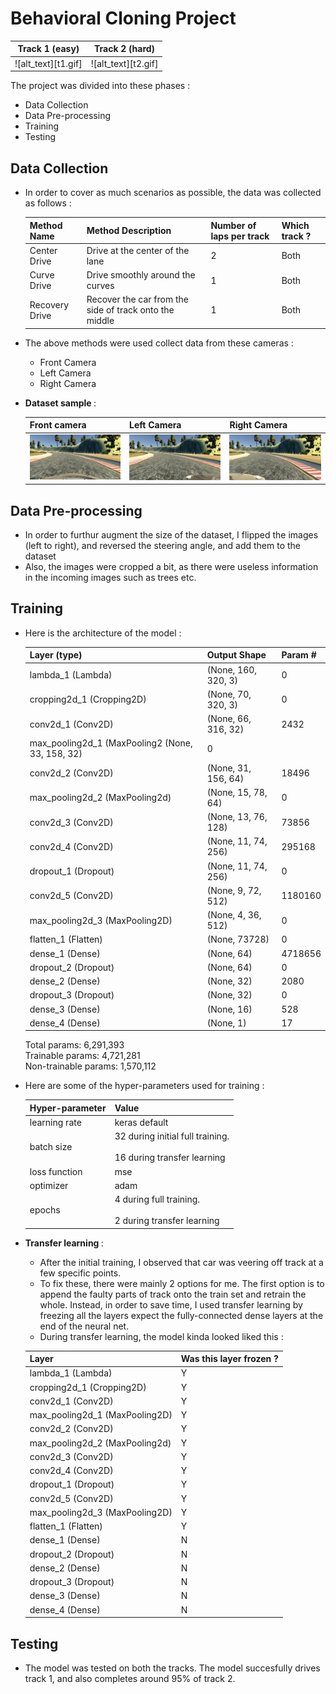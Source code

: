 # Behavioral Cloning Project

Track 1 (easy) | Track 2 (hard)
--------------- | -------------
![alt_text][t1.gif] | ![alt_text][t2.gif]

The project was divided into these phases :  
* Data Collection
* Data Pre-processing
* Training
* Testing

Data Collection
---
* In order to cover as much scenarios as possible, the data was collected as follows :

    Method Name | Method Description  | Number of laps per track | Which track ?
    ------------- |------------- | -------------| ------------- | 
    Center Drive |Drive at the center of the lane  | 2 |  Both |
    Curve Drive |Drive smoothly around the curves  | 1| Both |
    Recovery Drive |Recover the car from the side of track onto the middle  | 1 | Both |
    
* The above methods were used collect data from these cameras : 
    * Front Camera
    * Left Camera
    * Right Camera
    
    
 * <b>Dataset sample </b>: 
     
    Front camera  | Left Camera  | Right Camera    
    -------------- | ------------ |------------ 
    ![alt text][f_sample]  | ![alt text][l_sample] |  ![alt text][r_sample]  
     
 Data Pre-processing 
 ---
 * In order to furthur augment the size of the dataset, I flipped the images (left to right), and reversed the steering angle, and add them to the dataset
 * Also, the images were cropped a bit, as there were useless information in the incoming images such as trees etc.
 
 Training
 ---
 * Here is the architecture of the model :
 
    Layer (type)      | Output Shape | Param #   
    ------------------|-------------------------|--------------------|
    lambda_1 (Lambda)        |    (None, 160, 320, 3)       | 0         
    cropping2d_1 (Cropping2D)   | (None, 70, 320, 3)        | 0        
    conv2d_1 (Conv2D)           | (None, 66, 316, 32)      | 2432      
    max_pooling2d_1 (MaxPooling2 (None, 33, 158, 32)      | 0         
    conv2d_2 (Conv2D)        |    (None, 31, 156, 64)     |  18496     
    max_pooling2d_2 (MaxPooling2d) | (None, 15, 78, 64)      |  0         
    conv2d_3 (Conv2D)        |    (None, 13, 76, 128)     |  73856     
    conv2d_4 (Conv2D)        |    (None, 11, 74, 256)     |  295168    
    dropout_1 (Dropout)       |   (None, 11, 74, 256)     |  0         
    conv2d_5 (Conv2D)        |     (None, 9, 72, 512)     |   1180160   
    max_pooling2d_3 (MaxPooling2D) | (None, 4, 36, 512)     |   0         
    flatten_1 (Flatten)      |    (None, 73728)           |  0         
    dense_1 (Dense)         |     (None, 64)              |  4718656   
    dropout_2 (Dropout)    |      (None, 64)              |  0         
    dense_2 (Dense)       |       (None, 32)              |  2080      
    dropout_3 (Dropout)  |         (None, 32)              |  0         
    dense_3 (Dense)    |          (None, 16)              |  528       
    dense_4 (Dense)   |           (None, 1)               |  17        

    Total params: 6,291,393  
    Trainable params: 4,721,281  
    Non-trainable params: 1,570,112  
 
 * Here are some of the hyper-parameters used for training :  
   
    Hyper-parameter | Value
    ----------------|--------
    learning rate | keras default
    batch size | 32 during initial full training. <br><br> 16 during transfer learning
    loss function | mse
    optimizer | adam
    epochs | 4 during full training. <br><br> 2 during transfer learning 
    
 
 * <b> Transfer learning </b> : 
    * After the initial training, I observed that car was veering off track at a few specific points.  
    * To fix these, there were mainly 2 options for me. The first option is to append the faulty parts of track onto the train set and retrain the whole. Instead, in order to save time, I used transfer learning by freezing all the layers expect the fully-connected dense layers at the end of the neural net. 
    * During transfer learning, the model kinda looked liked this :    
    
     Layer      | Was this layer frozen ?   
    ------------------|-------------------------|
    lambda_1 (Lambda)        |    Y         
    cropping2d_1 (Cropping2D)   | Y        
    conv2d_1 (Conv2D)           | Y      
    max_pooling2d_1 (MaxPooling2D) | Y         
    conv2d_2 (Conv2D)        | Y     
    max_pooling2d_2 (MaxPooling2d) | Y         
    conv2d_3 (Conv2D)        | Y     
    conv2d_4 (Conv2D)        |  Y    
    dropout_1 (Dropout)       | Y         
    conv2d_5 (Conv2D)        | Y   
    max_pooling2d_3 (MaxPooling2D) | Y         
    flatten_1 (Flatten)      | Y         
    dense_1 (Dense)         | N   
    dropout_2 (Dropout)    | N         
    dense_2 (Dense)       |  N      
    dropout_3 (Dropout)  |   N         
    dense_3 (Dense)    |     N       
    dense_4 (Dense)   |      N
    
 Testing
 ---
 * The model was tested on both the tracks. The model succesfully drives track 1, and also completes around 95% of track 2.
 
 
 
 
 
 
[//]: # (Image References)
[f_sample]: ./misc/front_sample.jpg "Front view"
[l_sample]: ./misc/left_sample.jpg "Left view"
[r_sample]: ./misc/right_sample.jpg "Right view"
